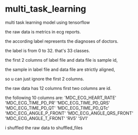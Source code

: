 # multi_task_learning

multi task learning model using tensorflow

the raw data is metrics in ecg reports.

the according label represents the diagnoses of doctors.


the label is from 0 to 32. that's 33 classes.

the first 2 columns of label file and data file is sample id, 

the sample in label file and data file are strictly aligned, 

so u can just ignore the first 2 columns.



the raw data has 12 columns
first two columns are id.

the following 10 columns are:
'MDC_ECG_HEART_RATE'
'MDC_ECG_TIME_PD_PR'
'MDC_ECG_TIME_PD_QRS'
'MDC_ECG_TIME_PD_QT'
'MDC_ECG_TIME_PD_QTc'
'MDC_ECG_ANGLE_P_FRONT'
'MDC_ECG_ANGLE_QRS_FRONT'
'MDC_ECG_ANGLE_T_FRONT'
'RV5'
'SV1'

i shuffled the raw data to shuffled_files
